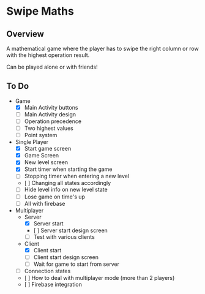 # Swipe Maths
## Overview
A mathematical game where the player has to swipe the right column or row with the highest operation result. 

Can be played alone or with friends!

## To Do

- Game
    - [x] Main Activity buttons
    - [ ] Main Activity design
    - [ ] Operation precedence
    - [ ] Two highest values
    - [ ] Point system
- Single Player
    - [x] Start game screen
    - [x] Game Screen 
    - [x] New level screen
    - [x] Start timer when starting the game
    - [ ] Stopping timer when entering a new level
    - [ ] Changing all states accordingly
    - [ ] Hide level info on new level state
    - [ ] Lose game on time's up
    - [ ] All with firebase
- Multiplayer
    - Server
        - [x] Server start
        - [ ] Server start design screen
        - [ ] Test with various clients
    - Client
        - [x] Client start
        - [ ] Client start design screen
        - [ ] Wait for game to start from server
    - [ ] Connection states
    - [ ] How to deal with multiplayer mode (more than 2 players)
    - [ ] Firebase integration

